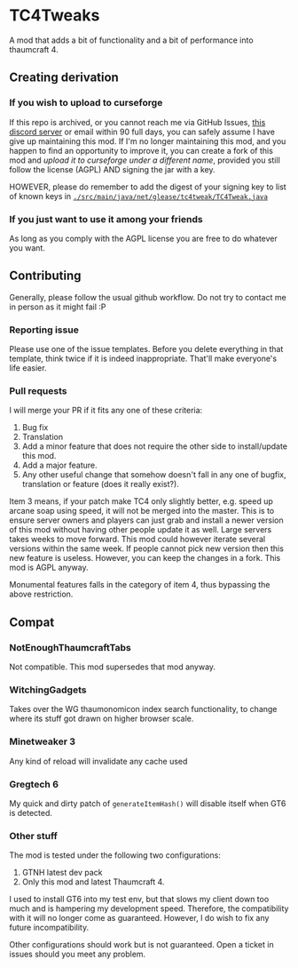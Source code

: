 # TC4Tweaks

A mod that adds a bit of functionality and a bit of performance into thaumcraft 4.

## Creating derivation

### If you wish to upload to curseforge

If this repo is archived, or you cannot reach me via GitHub Issues, [this discord server](https://discord.gg/EdVX8Srm2c)
or email within 90 full days, you can safely assume I have give up maintaining this mod. 
If I'm no longer maintaining this mod, and you happen to find an opportunity to improve it, you can create a fork of this
mod and *upload it to curseforge under a different name*,
provided you still follow the license (AGPL) AND signing the jar with a key.

HOWEVER, please do remember to add the digest of your signing key to list of known keys
in [`./src/main/java/net/glease/tc4tweak/TC4Tweak.java`](src/main/java/net/glease/tc4tweak/TC4Tweak.java)

### If you just want to use it among your friends

As long as you comply with the AGPL license you are free to do whatever you want.

## Contributing

Generally, please follow the usual github workflow. Do not try to contact me in person as it might fail :P

### Reporting issue

Please use one of the issue templates. Before you delete everything in that template, think twice if it is indeed
inappropriate. That'll make everyone's life easier.

### Pull requests

I will merge your PR if it fits any one of these criteria:

1. Bug fix
2. Translation
3. Add a minor feature that does not require the other side to install/update this mod.
4. Add a major feature.
5. Any other useful change that somehow doesn't fall in any one of bugfix, translation or feature (does it really
   exist?).

Item 3 means, if your patch make TC4 only slightly better, e.g. speed up arcane soap using speed, it will not be merged
into the master. This is to ensure server owners and players can just grab and install a newer version of this mod
without having other people update it as well. Large servers takes weeks to move forward. This mod could however iterate
several versions within the same week. If people cannot pick new version then this new feature is useless. However, you
can keep the changes in a fork. This mod is AGPL anyway.

Monumental features falls in the category of item 4, thus bypassing the above restriction.

## Compat

### NotEnoughThaumcraftTabs

Not compatible. This mod supersedes that mod anyway.

### WitchingGadgets

Takes over the WG thaumonomicon index search functionality, to change where its stuff got drawn on higher browser scale.

### Minetweaker 3

Any kind of reload will invalidate any cache used

### Gregtech 6

My quick and dirty patch of `generateItemHash()` will disable itself when GT6 is detected.

### Other stuff

The mod is tested under the following two configurations:
1. GTNH latest dev pack
2. Only this mod and latest Thaumcraft 4.

I used to install GT6 into my test env, but that slows my client down too much and is hampering my development speed.
Therefore, the compatibility with it will no longer come as guaranteed.
However, I do wish to fix any future incompatibility.

Other configurations should work but is not guaranteed.
Open a ticket in issues should you meet any problem.


